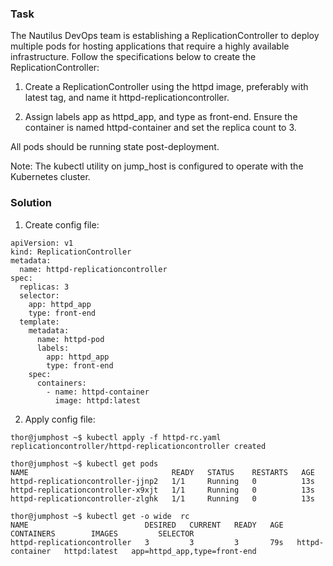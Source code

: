 ### Task
The Nautilus DevOps team is establishing a ReplicationController to deploy multiple pods for hosting applications that require a highly available infrastructure. Follow the specifications below to create the ReplicationController:

  1. Create a ReplicationController using the httpd image, preferably with latest tag, and name it httpd-replicationcontroller.

  2. Assign labels app as httpd_app, and type as front-end. Ensure the container is named httpd-container and set the replica count to 3.

All pods should be running state post-deployment.

Note: The kubectl utility on jump_host is configured to operate with the Kubernetes cluster.

### Solution
1. Create config file:
  ```
  apiVersion: v1
  kind: ReplicationController
  metadata:
    name: httpd-replicationcontroller
  spec:
    replicas: 3
    selector:
      app: httpd_app
      type: front-end
    template:
      metadata:
        name: httpd-pod
        labels:
          app: httpd_app
          type: front-end
      spec:
        containers:
          - name: httpd-container
            image: httpd:latest
  ```

2. Apply config file:
  ```
  thor@jumphost ~$ kubectl apply -f httpd-rc.yaml
  replicationcontroller/httpd-replicationcontroller created

  thor@jumphost ~$ kubectl get pods
  NAME                                READY   STATUS    RESTARTS   AGE
  httpd-replicationcontroller-jjnp2   1/1     Running   0          13s
  httpd-replicationcontroller-x9xjt   1/1     Running   0          13s
  httpd-replicationcontroller-zlghk   1/1     Running   0          13s

  thor@jumphost ~$ kubectl get -o wide  rc 
 NAME                          DESIRED   CURRENT   READY   AGE   CONTAINERS        IMAGES         SELECTOR
 httpd-replicationcontroller   3         3         3       79s   httpd-container   httpd:latest   app=httpd_app,type=front-end
 ```
